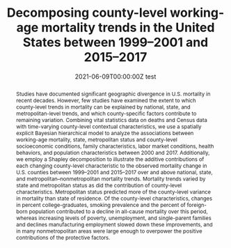 ---
abstract: Studies have documented significant geographic divergence in U.S. mortality in recent decades. However, few studies have examined the extent to which county-level trends in mortality can be explained by national, state, and metropolitan-level trends, and which county-specific factors contribute to remaining variation. Combining vital statistics data on deaths and Census data with time-varying county-level contextual characteristics, we use a spatially explicit Bayesian hierarchical model to analyze the associations between working-age mortality, state, metropolitan status and county-level socioeconomic conditions, family characteristics, labor market conditions, health behaviors, and population characteristics between 2000 and 2017. Additionally, we employ a Shapley decomposition to illustrate the additive contributions of each changing county-level characteristic to the observed mortality change in U.S. counties between 1999–2001 and 2015–2017 over and above national, state, and metropolitan–nonmetropolitan mortality trends. Mortality trends varied by state and metropolitan status as did the contribution of county-level characteristics. Metropolitan status predicted more of the county-level variance in mortality than state of residence. Of the county-level characteristics, changes in percent college-graduates, smoking prevalence and the percent of foreign-born population contributed to a decline in all-cause mortality over this period, whereas increasing levels of poverty, unemployment, and single-parent families and declines manufacturing employment slowed down these improvements, and in many nonmetropolitan areas were large enough to overpower the positive contributions of the protective factors.
authors:
- admin
- Irma Elo
date: "2021-06-09T00:00:00Z test"
doi: ""
featured: false
image:
  focal_point: ""
  preview_only: false
projects: []
publication: '*Spatial Demography*'
publication_short: ""
publication_types:
- "2"
publishDate: "2021-06-09T00:00:00Z"
summary: _Published in **Spatial Demography**._ 
tags:
title: 'Decomposing county-level working-age mortality trends in the United States between 1999–2001 and 2015–2017'
url_code: ""
url_dataset: ""
url_pdf: "media/Graetz_2021_Spat_Dem.pdf"
url_poster: ""
url_project: ""
url_slides: ""
url_source: ""
url_video: ""
---